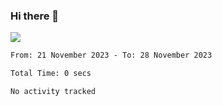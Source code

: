 ### Hi there 👋️

![](https://komarev.com/ghpvc/?username=Loner1024)

<!--START_SECTION:waka-->

```txt
From: 21 November 2023 - To: 28 November 2023

Total Time: 0 secs

No activity tracked
```

<!--END_SECTION:waka-->



